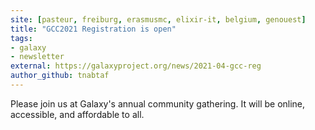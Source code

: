 ```yaml
---
site: [pasteur, freiburg, erasmusmc, elixir-it, belgium, genouest]
title: "GCC2021 Registration is open"
tags: 
- galaxy
- newsletter
external: https://galaxyproject.org/news/2021-04-gcc-reg
author_github: tnabtaf
---
```


Please join us at Galaxy's annual community gathering. It will be online, accessible, and affordable to all.
